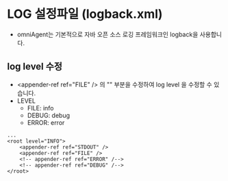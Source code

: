 # LOG 설정파일 (logback.xml)

* omniAgent는 기본적으로 자바 오픈 소스 로깅 프레임워크인 logback을 사용합니다.

## log level 수정

* \<appender-ref ref="FILE" />  의  "" 부분을 수정하여 log level 을 수정할 수 있습니다.&#x20;
* LEVEL
  * FILE: info
  * DEBUG: debug
  * ERROR: error

```
...
<root level="INFO">
	<appender-ref ref="STDOUT" />
	<appender-ref ref="FILE" />
	<!-- appender-ref ref="ERROR" /-->
	<!-- appender-ref ref="DEBUG" /-->
</root>
```
